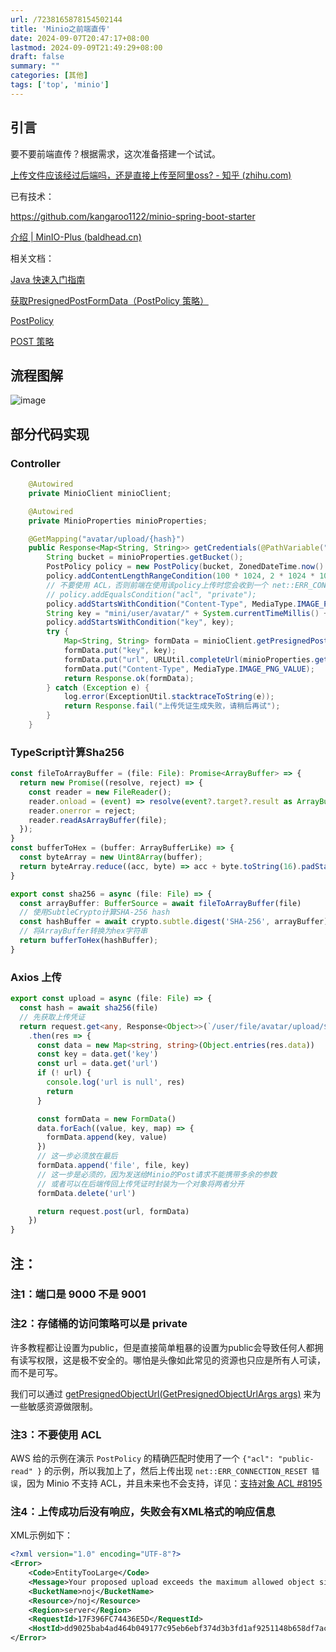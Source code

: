 ```yaml
---
url: /7238165878154502144
title: 'Minio之前端直传'
date: 2024-09-07T20:47:17+08:00
lastmod: 2024-09-09T21:49:29+08:00
draft: false
summary: ""
categories: [其他]
tags: ['top', 'minio']
---
```




## 引言

要不要前端直传？根据需求，这次准备搭建一个试试。

[上传文件应该经过后端吗，还是直接上传至阿里oss? - 知乎 (zhihu.com)](https://www.zhihu.com/question/461803154)

已有技术：

https://github.com/kangaroo1122/minio-spring-boot-starter

[介绍 | MinIO-Plus (baldhead.cn)](https://minio-plus-docs.baldhead.cn/guide/intro.html)

相关文档：

[Java 快速入门指南](https://min.io/docs/minio/linux/developers/java/minio-java.html#)

[获取PresignedPostFormData（PostPolicy 策略）](https://min.io/docs/minio/linux/developers/java/API.html#getpresignedpostformdata-postpolicy-policy)

[PostPolicy](http://minio.github.io/minio-java/io/minio/MinioClient.html#getPresignedPostFormData-io.minio.PostPolicy-)

[POST 策略](https://docs.aws.amazon.com/AmazonS3/latest/API/sigv4-HTTPPOSTConstructPolicy.html)

## 流程图解

![image](https://cdn.jsdelivr.net/gh/zrgzs/images@main/images/2024%2F09%2F09%2F21-30-36-85281dc8f3aaf27a21b429e3c7c05a8a-85281dc8f3aaf27a21b429e3c7c05a8a-242384.png)

## 部分代码实现

### Controller

```java
	@Autowired
    private MinioClient minioClient;

    @Autowired
    private MinioProperties minioProperties;

    @GetMapping("avatar/upload/{hash}")
    public Response<Map<String, String>> getCredentials(@PathVariable("hash") String hash) {
        String bucket = minioProperties.getBucket();
        PostPolicy policy = new PostPolicy(bucket, ZonedDateTime.now().plusHours(2L));
        policy.addContentLengthRangeCondition(100 * 1024, 2 * 1024 * 1024);
        // 不要使用 ACL，否则前端在使用该policy上传时您会收到一个 net::ERR_CONNECTION_RESET 错误
        // policy.addEqualsCondition("acl", "private");
        policy.addStartsWithCondition("Content-Type", MediaType.IMAGE_PNG_VALUE);
        String key = "mini/user/avatar/" + System.currentTimeMillis() + hash + ".png";
        policy.addStartsWithCondition("key", key);
        try {
            Map<String, String> formData = minioClient.getPresignedPostFormData(policy);
            formData.put("key", key);
            formData.put("url", URLUtil.completeUrl(minioProperties.getEndpoint(), bucket));
            formData.put("Content-Type", MediaType.IMAGE_PNG_VALUE);
            return Response.ok(formData);
        } catch (Exception e) {
            log.error(ExceptionUtil.stacktraceToString(e));
            return Response.fail("上传凭证生成失败，请稍后再试");
        }
    }
```

### TypeScript计算Sha256

```typescript
const fileToArrayBuffer = (file: File): Promise<ArrayBuffer> => {
  return new Promise((resolve, reject) => {
    const reader = new FileReader();
    reader.onload = (event) => resolve(event?.target?.result as ArrayBuffer);
    reader.onerror = reject;
    reader.readAsArrayBuffer(file);
  });
}
const bufferToHex = (buffer: ArrayBufferLike) => {
  const byteArray = new Uint8Array(buffer);
  return byteArray.reduce((acc, byte) => acc + byte.toString(16).padStart(2, '0'), '');
}

export const sha256 = async (file: File) => {
  const arrayBuffer: BufferSource = await fileToArrayBuffer(file)
  // 使用SubtleCrypto计算SHA-256 hash
  const hashBuffer = await crypto.subtle.digest('SHA-256', arrayBuffer);
  // 将ArrayBuffer转换为hex字符串
  return bufferToHex(hashBuffer);
}
```

### Axios 上传

```typescript
export const upload = async (file: File) => {
  const hash = await sha256(file)
  // 先获取上传凭证
  return request.get<any, Response<Object>>(`/user/file/avatar/upload/${ hash }`)
    .then(res => {
      const data = new Map<string, string>(Object.entries(res.data))
      const key = data.get('key')
      const url = data.get('url')
      if (! url) {
        console.log('url is null', res)
        return
      }

      const formData = new FormData()
      data.forEach((value, key, map) => {
        formData.append(key, value)
      })
      // 这一步必须放在最后
      formData.append('file', file, key)
      // 这一步是必须的，因为发送给Minio的Post请求不能携带多余的参数
      // 或者可以在后端传回上传凭证时封装为一个对象将两者分开
      formData.delete('url')

      return request.post(url, formData)
    })
}
```

## 注：

### 注1：端口是 9000 不是 9001

### 注2：存储桶的访问策略可以是 private

许多教程都让设置为public，但是直接简单粗暴的设置为public会导致任何人都拥有读写权限，这是极不安全的。哪怕是头像如此常见的资源也只应是所有人可读，而不是可写。

我们可以通过 [getPresignedObjectUrl(GetPresignedObjectUrlArgs args)](https://min.io/docs/minio/linux/developers/java/API.html#getpresignedobjecturl-getpresignedobjecturlargs-args) 来为一些敏感资源做限制。

### 注3：不要使用 ACL

AWS 给的示例在演示 `PostPolicy` 的精确匹配时使用了一个 `{"acl": "public-read" }` 的示例，所以我加上了，然后上传出现 `net::ERR_CONNECTION_RESET 错误`，因为 Minio 不支持 ACL，并且未来也不会支持，详见：[支持对象 ACL #8195](https://github.com/minio/minio/issues/8195)

### 注4：上传成功后没有响应，失败会有XML格式的响应信息

XML示例如下：

```xml
<?xml version="1.0" encoding="UTF-8"?>
<Error>
    <Code>EntityTooLarge</Code>
    <Message>Your proposed upload exceeds the maximum allowed object size.</Message>
    <BucketName>noj</BucketName>
    <Resource>/noj</Resource>
    <Region>server</Region>
    <RequestId>17F396FC74436E5D</RequestId>
    <HostId>dd9025bab4ad464b049177c95eb6ebf374d3b3fd1af9251148b658df7ac2e3e8</HostId>
</Error>
```


